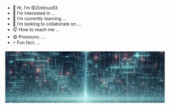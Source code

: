 - 👋 Hi, I’m @Zintinux83
- 👀 I’m interested in ...
- 🌱 I’m currently learning ...
- 💞️ I’m looking to collaborate on ...
- 📫 How to reach me ...
- 😄 Pronouns: ...
- ⚡ Fun fact: ...

![Descripción de la imagen](https://github.com/Zintinux83/Zintinux83/blob/main/fondo_m.jpeg)

<!---
Zintinux83/Zintinux83 is a ✨ special ✨ repository because its `README.md` (this file) appears on your GitHub profile.
You can click the Preview link to take a look at your changes.
--->
